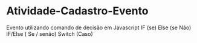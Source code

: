 # Atividade-Cadastro-Evento

Evento utilizando comando de decisão em Javascript
IF (se)
Else (se Não)
IF/Else ( Se / senão)
Switch (Caso)

